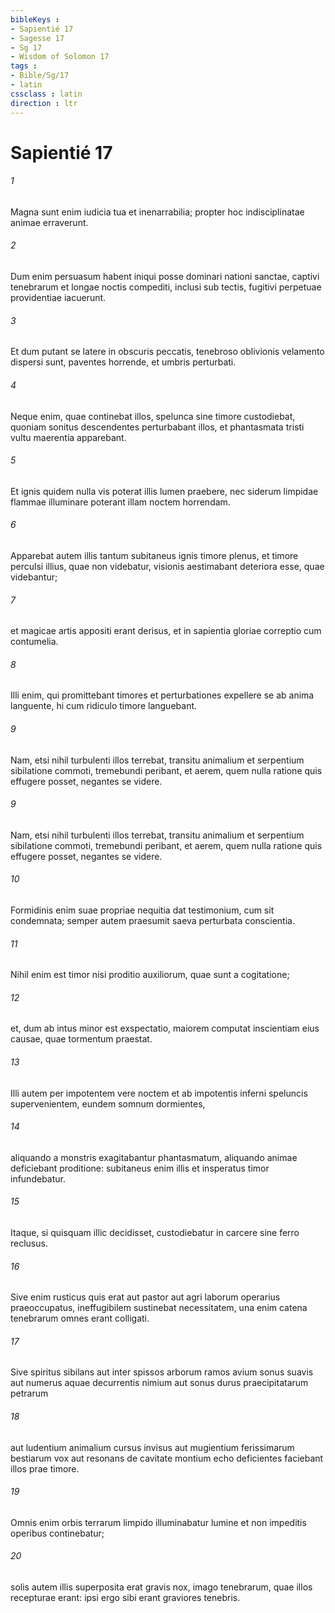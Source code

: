```yaml
---
bibleKeys : 
- Sapientié 17
- Sagesse 17
- Sg 17
- Wisdom of Solomon 17
tags : 
- Bible/Sg/17
- latin
cssclass : latin
direction : ltr
---
```


# Sapientié 17

###### 1
Magna sunt enim iudicia tua et inenarrabilia; propter hoc indisciplinatae animae erraverunt.
###### 2
Dum enim persuasum habent iniqui posse dominari nationi sanctae, captivi tenebrarum et longae noctis compediti, inclusi sub tectis, fugitivi perpetuae providentiae iacuerunt.
###### 3
Et dum putant se latere in obscuris peccatis, tenebroso oblivionis velamento dispersi sunt, paventes horrende, et umbris perturbati.
###### 4
Neque enim, quae continebat illos, spelunca sine timore custodiebat, quoniam sonitus descendentes perturbabant illos, et phantasmata tristi vultu maerentia apparebant.
###### 5
Et ignis quidem nulla vis poterat illis lumen praebere, nec siderum limpidae flammae illuminare poterant illam noctem horrendam.
###### 6
Apparebat autem illis tantum subitaneus ignis timore plenus, et timore perculsi illius, quae non videbatur, visionis aestimabant deteriora esse, quae videbantur;
###### 7
et magicae artis appositi erant derisus, et in sapientia gloriae correptio cum contumelia.
###### 8
Illi enim, qui promittebant timores et perturbationes expellere se ab anima languente, hi cum ridiculo timore languebant.
###### 9
Nam, etsi nihil turbulenti illos terrebat, transitu animalium et serpentium sibilatione commoti, tremebundi peribant, et aerem, quem nulla ratione quis effugere posset, negantes se videre.
###### 9
Nam, etsi nihil turbulenti illos terrebat, transitu animalium et serpentium sibilatione commoti, tremebundi peribant, et aerem, quem nulla ratione quis effugere posset, negantes se videre.
###### 10
Formidinis enim suae propriae nequitia dat testimonium, cum sit condemnata; semper autem praesumit saeva perturbata conscientia.
###### 11
Nihil enim est timor nisi proditio auxiliorum, quae sunt a cogitatione;
###### 12
et, dum ab intus minor est exspectatio, maiorem computat inscientiam eius causae, quae tormentum praestat.
###### 13
Illi autem per impotentem vere noctem et ab impotentis inferni speluncis supervenientem, eundem somnum dormientes,
###### 14
aliquando a monstris exagitabantur phantasmatum, aliquando animae deficiebant proditione: subitaneus enim illis et insperatus timor infundebatur.
###### 15
Itaque, si quisquam illic decidisset, custodiebatur in carcere sine ferro reclusus.
###### 16
Sive enim rusticus quis erat aut pastor aut agri laborum operarius praeoccupatus, ineffugibilem sustinebat necessitatem, una enim catena tenebrarum omnes erant colligati.
###### 17
Sive spiritus sibilans aut inter spissos arborum ramos avium sonus suavis aut numerus aquae decurrentis nimium aut sonus durus praecipitatarum petrarum
###### 18
aut ludentium animalium cursus invisus aut mugientium ferissimarum bestiarum vox aut resonans de cavitate montium echo deficientes faciebant illos prae timore.
###### 19
Omnis enim orbis terrarum limpido illuminabatur lumine et non impeditis operibus continebatur;
###### 20
solis autem illis superposita erat gravis nox, imago tenebrarum, quae illos recepturae erant: ipsi ergo sibi erant graviores tenebris.
